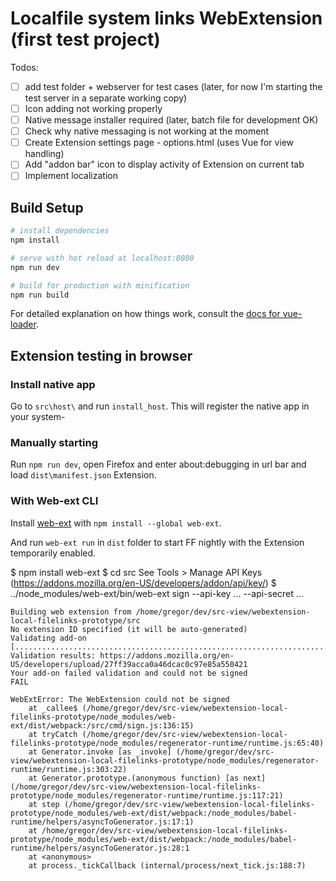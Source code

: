 # Localfile system links WebExtension (first test project)

Todos:

- [ ] add test folder + webserver for test cases (later, for now I'm starting the test server in a separate working copy)
- [ ] Icon adding not working properly
- [ ] Native message installer required (later, batch file for development OK)
- [ ] Check why native messaging is not working at the moment
- [ ] Create Extension settings page - options.html (uses Vue for view handling)
- [ ] Add "addon bar" icon to display activity of Extension on current tab
- [ ] Implement localization

## Build Setup

``` bash
# install dependencies
npm install

# serve with hot reload at localhost:8080
npm run dev

# build for production with minification
npm run build
```

For detailed explanation on how things work, consult the [docs for vue-loader](http://vuejs.github.io/vue-loader).

## Extension testing in browser

### Install native app
Go to `src\host\` and run `install_host`. This will register the native app in your system-

### Manually starting
Run `npm run dev`, open Firefox and enter about:debugging in url bar and load `dist\manifest.json` Extension.

### With Web-ext CLI
Install [web-ext](https://developer.mozilla.org/en-US/Add-ons/WebExtensions/Getting_started_with_web-ext) with `npm install --global web-ext`.

And run `web-ext run` in `dist` folder to start FF nightly with the Extension temporarily enabled.

$ npm install web-ext
$ cd src
See Tools > Manage API Keys (https://addons.mozilla.org/en-US/developers/addon/api/key/)
$ ../node_modules/web-ext/bin/web-ext sign --api-key ... --api-secret ...

    Building web extension from /home/gregor/dev/src-view/webextension-local-filelinks-prototype/src
    No extension ID specified (it will be auto-generated)
    Validating add-on [........................................................................................................................................................................................................................]
    Validation results: https://addons.mozilla.org/en-US/developers/upload/27ff39acca0a46dcac0c97e85a550421
    Your add-on failed validation and could not be signed
    FAIL

    WebExtError: The WebExtension could not be signed
        at _callee$ (/home/gregor/dev/src-view/webextension-local-filelinks-prototype/node_modules/web-ext/dist/webpack:/src/cmd/sign.js:136:15)
        at tryCatch (/home/gregor/dev/src-view/webextension-local-filelinks-prototype/node_modules/regenerator-runtime/runtime.js:65:40)
        at Generator.invoke [as _invoke] (/home/gregor/dev/src-view/webextension-local-filelinks-prototype/node_modules/regenerator-runtime/runtime.js:303:22)
        at Generator.prototype.(anonymous function) [as next] (/home/gregor/dev/src-view/webextension-local-filelinks-prototype/node_modules/regenerator-runtime/runtime.js:117:21)
        at step (/home/gregor/dev/src-view/webextension-local-filelinks-prototype/node_modules/web-ext/dist/webpack:/node_modules/babel-runtime/helpers/asyncToGenerator.js:17:1)
        at /home/gregor/dev/src-view/webextension-local-filelinks-prototype/node_modules/web-ext/dist/webpack:/node_modules/babel-runtime/helpers/asyncToGenerator.js:28:1
        at <anonymous>
        at process._tickCallback (internal/process/next_tick.js:188:7)
